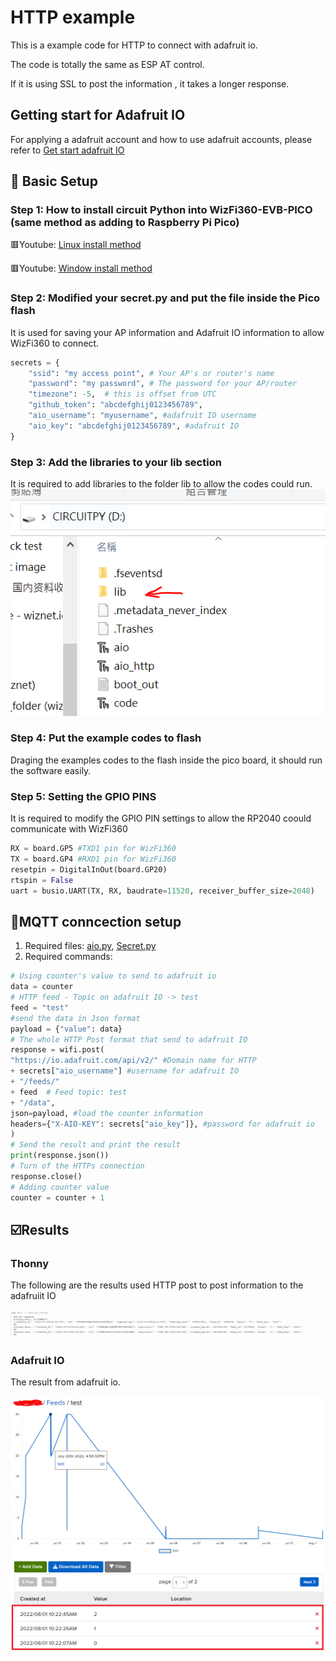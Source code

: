 # HTTP example
This is a example code for HTTP to connect with adafruit io.

The code is totally the same as ESP AT control. 

If it is using SSL to post the information , it takes a longer response.

## Getting start for Adafruit IO
For applying a adafruit account and how to use adafruit accounts, please refer to [Get start adafruit IO][link-get start]

## 🤖 Basic Setup
### Step 1: How to install circuit Python into WizFi360-EVB-PICO (same method as adding to Raspberry Pi Pico)
🟥Youtube: [Linux install method][link-linux install]

🟥Youtube: [Window install method][link-window install]

### Step 2: Modified your secret.py and put the file inside the Pico flash
It is used for saving your AP information and Adafruit IO information to allow WizFi360 to connect.
```python
secrets = {
    "ssid": "my access point", # Your AP's or router's name
    "password": "my password", # The password for your AP/router
    "timezone": -5,  # this is offset from UTC
    "github_token": "abcdefghij0123456789",
    "aio_username": "myusername", #adafruit IO username
    "aio_key": "abcdefghij0123456789", #adafruit IO 
}
```
### Step 3: Add the libraries to your lib section
It is required to add libraries to the folder lib to allow the codes could run.
![link-lib_image]

### Step 4: Put the example codes to flash
Draging the examples codes to the flash inside the pico board, it should run the software easily.

### Step 5: Setting the GPIO PINS
It is required to modify the GPIO PIN settings to allow the RP2040 coould communicate with WizFi360
```python
RX = board.GP5 #TXD1 pin for WizFi360
TX = board.GP4 #RXD1 pin for WizFi360
resetpin = DigitalInOut(board.GP20) 
rtspin = False
uart = busio.UART(TX, RX, baudrate=11520, receiver_buffer_size=2048)
```

## 🔰MQTT conncection setup
1. Required files: [aio.py][link-aio_http], [Secret.py][link-secret]
2. Required commands:
```python
# Using counter's value to send to adafruit io
data = counter
# HTTP feed - Topic on adafruit IO -> test
feed = "test"
#send the data in Json format
payload = {"value": data}
# The whole HTTP Post format that send to adafruit IO
response = wifi.post(
"https://io.adafruit.com/api/v2/" #Domain name for HTTP
+ secrets["aio_username"] #username for adafruit IO
+ "/feeds/" 
+ feed  # Feed topic: test
+ "/data",
json=payload, #load the counter information
headers={"X-AIO-KEY": secrets["aio_key"]}, #password for adafruit io
)
# Send the result and print the result
print(response.json()) 
# Turn of the HTTPs connection 
response.close() 
# Adding counter value
counter = counter + 1 
```
## ☑️Results
### Thonny 
The following are the results used HTTP post to post information to the adafruiit IO

![link-thonny]

### Adafruit IO 
The result from adafruit io.

![link-adafruitio]

[link-readme]: https://github.com/ronpang/WizFi360-cpy
[link-aio_http]: https://github.com/ronpang/WizFi360-cpy/blob/main/examples/http/aio_http.py
[link-secret]: https://github.com/ronpang/WizFi360-cpy/blob/main/examples/secrets.py
[link-linux install]: https://www.youtube.com/watch?v=onBkPkaqDnk&list=PL846hFPMqg3h4HpTVO8cPPHZnJIRA4I2p&index=3
[link-window install]: https://www.youtube.com/watch?v=e_f9p-_JWZw&t=374s
[link-lib_image]: https://github.com/ronpang/WizFi360-cpy/blob/main/img/lib%20image.PNG
[link-thonny]: https://github.com/ronpang/WizFi360-cpy/blob/main/img/thonny%20result%20-%20wizfi360%20-%20HTTP.PNG
[link-adafruitio]: https://github.com/ronpang/WizFi360-cpy/blob/main/img/adafruit%20io%20recevied%20result%20-%20wizfi360%20-%20http.PNG
[link-get start]: https://github.com/ronpang/RP2040-HAT-CircuitPython/blob/master/examples/Adafruit_IO/Getting%20Start%20Adafruit%20IO.md
